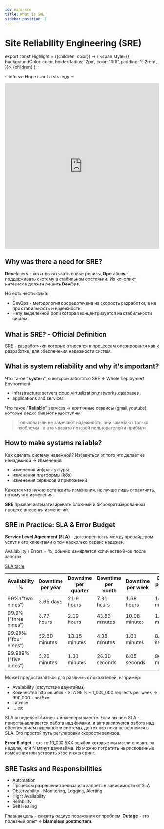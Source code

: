 ```yaml
---
id: nana-sre
title: What is SRE
sidebar_position: 2
---
```

# Site Reliability Engineering (SRE)

export const Highlight = ({children, color}) => (
  <span
    style={{
      backgroundColor: color,
      borderRadius: '2px',
      color: '#fff',
      padding: '0.2rem',
    }}>
    {children}
  </span>
);

:::info sre
Hope is not a strategy
:::

<div class="video-wrapper">
  <iframe  height="540" frameborder="0" allowfullscreen width="100%" src="https://www.youtube.com/embed/OnK4IKgLl24" frameborder="0" allowfullscreen></iframe>
</div>

## Why was there a need for SRE?

**Dev**elopers - хотят выкатывать новые релизы, **Op**eration**s** - поддерживать систему в стабильном состоянии. Их конфликт интересов должен решить **DevOps**.

Но есть нестыковка:
- <Highlight color="#25c2a0">DevOps</Highlight> - методология сосредоточена на скорость разработки, а не про стабильность и надежность.
- Нету выделенной роли которая концентрируется на стабильности систем.

## What is SRE? - Official Definition

<Highlight color="#25c2a0">SRE</Highlight> - разработчики которые относятся к процессам оперирования как к разработке, для обеспечения надежности систем.

## What is system reliability and why it's important?
Что такое "**system**", о которой заботятся SRE -> Whole Deployment Environment:

- infrastructure: servers,cloud,virtualization,networks,databases
- applications and services

Что такое "**Reliable**" services -> критичные сервисы (gmail,youtube) которые редко бывают недоступны.

> Пользователи не замечают надежность, они замечают только проблемы - а это чревато потерей пользователей и прибыли

## How to make systems reliable?

Как сделать систему надежной? Избавиться от того что делает ее ненадежной -> Изменения:
- изменения инфрастуктуры
- изменения платформы (k8s)
- изменения сервисов и приложений

Кажется что нужно остановить изменения, но лучше лишь ограничить, потому что изменения.

**SRE** призван автоматизировать сложный и бюрократизированный процесс внесения изменений.

## SRE in Practice: SLA & Error Budget

**Service Level Agreement (SLA)** - договоренность между провайдером услуг и его клиентами о том насколько сервис надежен.

Availability / Errors = %, обычно измеряется количество 9-ок после запятой

[SLA table](https://en.wikipedia.org/wiki/High_availability)

|Availability %|Downtime per year|Downtime per quarter|Downtime per month|Downtime per week|Downtime per day (24 hours)|
|--------------|-----------------|--------------------|------------------|-----------------|---------------------------|
|99% ("two nines")|3.65 days|21.9 hours|7.31 hours|1.68 hours|14.40 minutes|
|99.9% ("three nines")|8.77 hours|2.19 hours|43.83 minutes|10.08 minutes|1.44 minutes|
|99.99% ("four nines")|52.60 minutes|13.15 minutes|4.38 minutes|1.01 minutes|8.64 seconds|
|99.999% ("five nines")|5.26 minutes|1.31 minutes|26.30 seconds|6.05 seconds|864.00 milliseconds|

Может предоставляться для различных показателей, например:
- Availability (отсутствие даунтайма)
- Количество http ошибок - SLA 99 % - 1_000_000 requests per week -> 990_000 - not 5xx
- Latency
- ... etc

SLA определяет бизнес + инженеры вместе. Если вы не в SLA - приостанавливается работа над фичами, и активизируется работа над обеспечением надежности системы, до тех пор пока не вернемся в SLA. Это простой путь регулировки скорости релизов.

**Error Budget** - это те 10_000 5ХХ ошибок которые мы могли словить за неделю, или N минут даунтайма. Их можно потратить на рискованные изменения или устроить хаос инженеринг.

## SRE Tasks and Responsibilities

- Automation
- Процессы разрешения релиза или запрета в зависимости от SLA
- Observability - Monitoring, Logging, Alerting
- Hight Availability
- Reliability
- Self Healing

Главная цель - снизить радиус поражения от проблем. **Outage** - это полезный опыт -> **blameless postmortem**.
